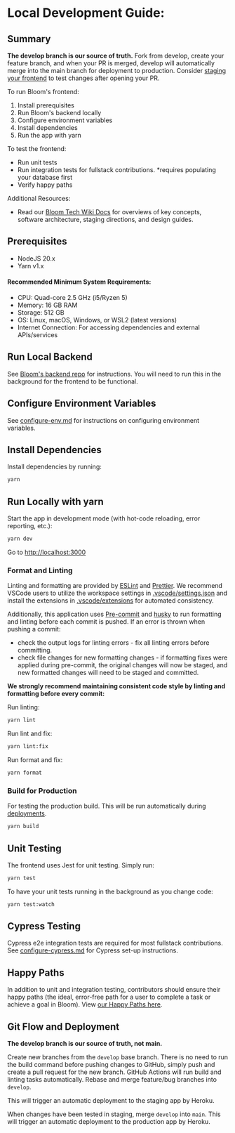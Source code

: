 # Local Development Guide:

## Summary

**The develop branch is our source of truth.** Fork from develop, create your feature branch, and when your PR is merged, develop will automatically merge into the main branch for deployment to production. Consider [staging your frontend](https://github.com/chaynHQ/bloom-frontend/wiki/Staging-Directions) to test changes after opening your PR.

To run Bloom's frontend:

1. Install prerequisites
2. Run Bloom's backend locally
3. Configure environment variables
4. Install dependencies
5. Run the app with yarn

To test the frontend:

- Run unit tests
- Run integration tests for fullstack contributions. \*requires populating your database first
- Verify happy paths

Additional Resources:

- Read our [Bloom Tech Wiki Docs](https://github.com/chaynHQ/bloom-frontend/wiki) for overviews of key concepts, software architecture, staging directions, and design guides.

## Prerequisites

- NodeJS 20.x
- Yarn v1.x

#### Recommended Minimum System Requirements:

- CPU: Quad-core 2.5 GHz (i5/Ryzen 5)
- Memory: 16 GB RAM
- Storage: 512 GB
- OS: Linux, macOS, Windows, or WSL2 (latest versions)
- Internet Connection: For accessing dependencies and external APIs/services

## Run Local Backend

See [Bloom's backend repo](https://github.com/chaynHQ/bloom-backend) for instructions. You will need to run this in the background for the frontend to be functional.

## Configure Environment Variables

See [configure-env.md](configure-env.md) for instructions on configuring environment variables.

## Install Dependencies

Install dependencies by running:

```bash
yarn
```

## Run Locally with yarn

Start the app in development mode (with hot-code reloading, error reporting, etc.):

```bash
yarn dev
```

Go to [http://localhost:3000](http://localhost:3000)

### Format and Linting

Linting and formatting are provided by [ESLint](https://eslint.org/) and [Prettier](https://prettier.io/). We recommend VSCode users to utilize the workspace settings in [.vscode/settings.json](.vscode/settings.json) and install the extensions in [.vscode/extensions](.vscode/extensions.json) for automated consistency.

Additionally, this application uses [Pre-commit](https://pre-commit.com/) and [husky](https://typicode.github.io/husky/) to run formatting and linting before each commit is pushed. If an error is thrown when pushing a commit:

- check the output logs for linting errors - fix all linting errors before committing.
- check file changes for new formatting changes - if formatting fixes were applied during pre-commit, the original changes will now be staged, and new formatted changes will need to be staged and committed.

**We strongly recommend maintaining consistent code style by linting and formatting before every commit:**

Run linting:

```bash
yarn lint
```

Run lint and fix:

```bash
yarn lint:fix
```

Run format and fix:

```bash
yarn format
```

### Build for Production

For testing the production build. This will be run automatically during [deployments](#git-flow-and-deployment).

```bash
yarn build
```

## Unit Testing

The frontend uses Jest for unit testing. Simply run:

```bash
yarn test
```

To have your unit tests running in the background as you change code:

```bash
yarn test:watch
```

## Cypress Testing

Cypress e2e integration tests are required for most fullstack contributions.
See [configure-cypress.md](configure-cypress.md) for Cypress set-up instructions.

## Happy Paths

In addition to unit and integration testing, contributors should ensure their happy paths (the ideal, error-free path for a user to complete a task or achieve a goal in Bloom). View [our Happy Paths here](https://chayn.notion.site/Bloom-happy-paths-e2cc25f206f9494d8cfcf7df718a0679).

## Git Flow and Deployment

**The develop branch is our source of truth, not main.**

Create new branches from the `develop` base branch. There is no need to run the build command before pushing changes to GitHub, simply push and create a pull request for the new branch. GitHub Actions will run build and linting tasks automatically. Rebase and merge feature/bug branches into `develop`.

This will trigger an automatic deployment to the staging app by Heroku.

When changes have been tested in staging, merge `develop` into `main`. This will trigger an automatic deployment to the production app by Heroku.
